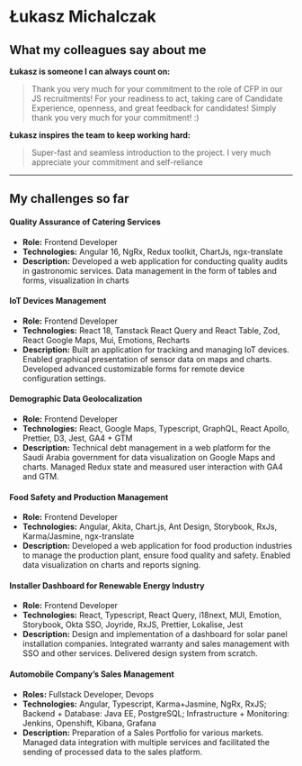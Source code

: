 # Łukasz Michalczak

## What my colleagues say about me

**Łukasz is someone I can always count on:** 

> Thank you very much for your commitment to the role of CFP in our JS recruitments! For your readiness to act, taking care of Candidate Experience, openness, and great feedback for candidates!
Simply thank you very much for your commitment! :) 

**Łukasz inspires the team to keep working hard:**

> Super-fast and seamless introduction to the project. I very much appreciate your commitment and self-reliance

---

## My challenges so far

#### Quality Assurance of Catering Services
- **Role:** Frontend Developer
- **Technologies:** Angular 16, NgRx, Redux toolkit, ChartJs, ngx-translate
- **Description:** Developed a web application for conducting quality audits in gastronomic services. Data management in the form of tables and forms, visualization in charts

#### IoT Devices Management
- **Role:** Frontend Developer
- **Technologies:** React 18, Tanstack React Query and React Table, Zod, React Google Maps, Mui, Emotions, Recharts
- **Description:** Built an application for tracking and managing IoT devices. Enabled graphical presentation of sensor data on maps and charts. Developed advanced customizable forms for remote device configuration settings.

#### Demographic Data Geolocalization
- **Role:** Frontend Developer
- **Technologies:** React, Google Maps, Typescript, GraphQL, React Apollo, Prettier, D3, Jest, GA4 + GTM
- **Description:** Technical debt management in a web platform for the Saudi Arabia government for data visualization on Google Maps and charts. Managed Redux state and measured user interaction with GA4 and GTM.

#### Food Safety and Production Management
- **Role:** Frontend Developer
- **Technologies:** Angular, Akita, Chart.js, Ant Design, Storybook, RxJs, Karma/Jasmine, ngx-translate
- **Description:** Developed a web application for food production industries to manage the production plant, ensure food quality and safety. Enabled data visualization on charts and reports signing.

#### Installer Dashboard for Renewable Energy Industry
- **Role:** Frontend Developer
- **Technologies:** React, Typescript, React Query, i18next, MUI, Emotion, Storybook, Okta SSO, Joyride, RxJS, Prettier, Lokalise, Jest
- **Description:** Design and implementation of a dashboard for solar panel installation companies. Integrated warranty and sales management with SSO and other services. Delivered design system from scratch.

#### Automobile Company’s Sales Management
- **Roles:** Fullstack Developer, Devops
- **Technologies:** Angular, Typescript, Karma+Jasmine, NgRx, RxJS;
 Backend + Database: Java EE, PostgreSQL;
 Infrastructure + Monitoring: Jenkins, Openshift, Kibana, Grafana
- **Description:** Preparation of a Sales Portfolio for various markets. Managed data integration with multiple services and facilitated the sending of processed data to the sales platform.



